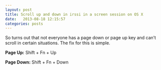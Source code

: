 ```yaml
---
layout: post
title: Scroll up and down in irssi in a screen session on OS X
date:   2013-08-18 12:15:57
categories: posts
---
```


So turns out that not everyone has a page down or page up key and can’t scroll in certain situations. The fix for this is simple. 

**Page Up:** Shift + Fn + Up

**Page Down:** Shift + Fn + Down
